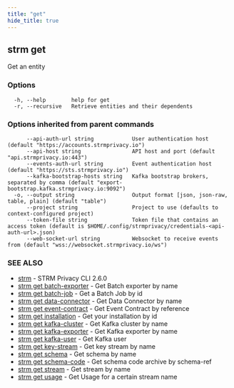 ```yaml
---
title: "get"
hide_title: true
---
```

## strm get

Get an entity

### Options

```
  -h, --help        help for get
  -r, --recursive   Retrieve entities and their dependents
```

### Options inherited from parent commands

```
      --api-auth-url string            User authentication host (default "https://accounts.strmprivacy.io")
      --api-host string                API host and port (default "api.strmprivacy.io:443")
      --events-auth-url string         Event authentication host (default "https://sts.strmprivacy.io")
      --kafka-bootstrap-hosts string   Kafka bootstrap brokers, separated by comma (default "export-bootstrap.kafka.strmprivacy.io:9092")
  -o, --output string                  Output format [json, json-raw, table, plain] (default "table")
      --project string                 Project to use (defaults to context-configured project)
      --token-file string              Token file that contains an access token (default is $HOME/.config/strmprivacy/credentials-<api-auth-url>.json)
      --web-socket-url string          Websocket to receive events from (default "wss://websocket.strmprivacy.io/ws")
```

### SEE ALSO

* [strm](/cli-reference/strm/index.md)	 - STRM Privacy CLI 2.6.0
* [strm get batch-exporter](/cli-reference/strm/get/batch-exporter.md)	 - Get Batch exporter by name
* [strm get batch-job](/cli-reference/strm/get/batch-job.md)	 - Get a Batch Job by id
* [strm get data-connector](/cli-reference/strm/get/data-connector.md)	 - Get Data Connector by name
* [strm get event-contract](/cli-reference/strm/get/event-contract.md)	 - Get Event Contract by reference
* [strm get installation](/cli-reference/strm/get/installation.md)	 - Get your installation by id
* [strm get kafka-cluster](/cli-reference/strm/get/kafka-cluster.md)	 - Get Kafka cluster by name
* [strm get kafka-exporter](/cli-reference/strm/get/kafka-exporter.md)	 - Get Kafka exporter by name
* [strm get kafka-user](/cli-reference/strm/get/kafka-user.md)	 - Get Kafka user
* [strm get key-stream](/cli-reference/strm/get/key-stream.md)	 - Get key stream by name
* [strm get schema](/cli-reference/strm/get/schema.md)	 - Get schema by name
* [strm get schema-code](/cli-reference/strm/get/schema-code.md)	 - Get schema code archive by schema-ref
* [strm get stream](/cli-reference/strm/get/stream.md)	 - Get stream by name
* [strm get usage](/cli-reference/strm/get/usage.md)	 - Get Usage for a certain stream name

